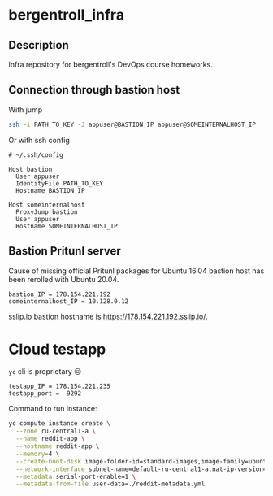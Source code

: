 # bergentroll_infra

## Description

Infra repository for bergentroll's DevOps course homeworks.

## Connection through bastion host

With jump

```bash
ssh -i PATH_TO_KEY -J appuser@BASTION_IP appuser@SOMEINTERNALHOST_IP
```

Or with ssh config
```config
# ~/.ssh/config

Host bastion
  User appuser
  IdentityFile PATH_TO_KEY
  Hostname BASTION_IP

Host someinternalhost
  ProxyJump bastion
  User appuser
  Hostname SOMEINTERNALHOST_IP
```

## Bastion Pritunl server

Cause of missing official Pritunl packages for Ubuntu 16.04 bastion host has
been rerolled with Ubuntu 20.04.

```
bastion_IP = 178.154.221.192
someinternalhost_IP = 10.128.0.12
```

sslip.io bastion hostname is https://178.154.221.192.sslip.io/.

# Cloud testapp

`yc` cli is proprietary 😔

```
testapp_IP = 178.154.221.235
testapp_port =  9292
```

Command to run instance:

```bash
yc compute instance create \
  --zone ru-central1-a \
  --name reddit-app \
  --hostname reddit-app \
  --memory=4 \
  --create-boot-disk image-folder-id=standard-images,image-family=ubuntu-1604-lts,size=10GB \
  --network-interface subnet-name=default-ru-central1-a,nat-ip-version=ipv4,nat-address='178.154.221.235' \
  --metadata serial-port-enable=1 \
  --metadata-from-file user-data=./reddit-metadata.yml
```

